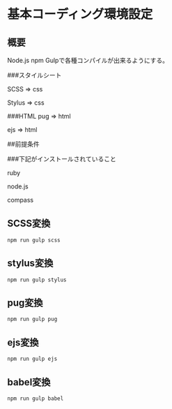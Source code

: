 # 基本コーディング環境設定


## 概要

Node.js npm Gulpで各種コンパイルが出来るようにする。

###スタイルシート

SCSS => css

Stylus => css

###HTML
pug => html

ejs => html

##前提条件

###下記がインストールされていること

ruby

node.js

compass

## SCSS変換

```
npm run gulp scss
```

## stylus変換

```
npm run gulp stylus
```

## pug変換

```
npm run gulp pug
```

## ejs変換
```
npm run gulp ejs
```


## babel変換

```
npm run gulp babel
```